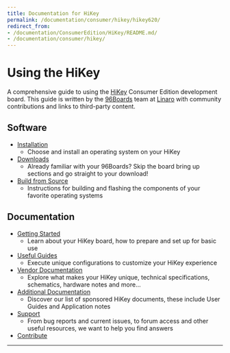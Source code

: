 ```yaml
---
title: Documentation for HiKey
permalink: /documentation/consumer/hikey/hikey620/
redirect_from:
- /documentation/ConsumerEdition/HiKey/README.md/
- /documentation/consumer/hikey/
---
```

# Using the HiKey

A comprehensive guide to using the [HiKey](https://www.96boards.org/product/hikey/) Consumer Edition development board. This guide is written by the [96Boards](https://www.96boards.org) team at [Linaro](http://www.linaro.org) with community contributions and links to third-party content.

## Software

- [Installation](installation/)
   - Choose and install an operating system on your HiKey
- [Downloads](downloads/)
   - Already familiar with your 96Boards? Skip the board bring up sections and go straight to your download!
- [Build from Source](build/)
   - Instructions for building and flashing the components of your favorite operating systems

## Documentation

- [Getting Started](getting-started/)
   - Learn about your HiKey board, how to prepare and set up for basic use
- [Useful Guides](guides/)
   - Execute unique configurations to customize your HiKey experience
- [Vendor Documentation](hardware-docs/)
   - Explore what makes your HiKey unique, technical specifications, schematics, hardware notes and more...
- [Additional Documentation](additional-docs/)
   - Discover our list of sponsored HiKey documents, these include User Guides and Application notes
- [Support](troubleshooting/)
   - From bug reports and current issues, to forum access and other useful resources, we want to help you find answers   
- [Contribute](../contribute.md)

***
